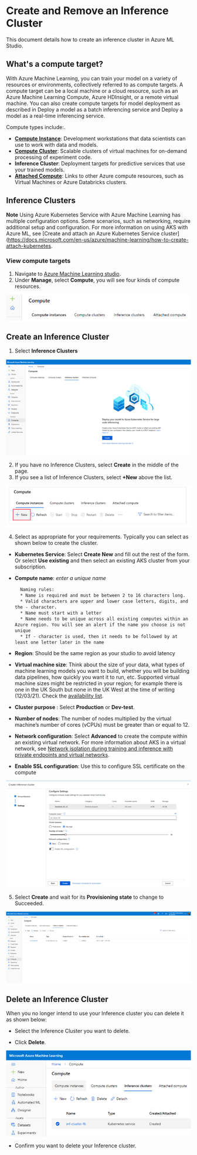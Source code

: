 # Create and Remove an Inference Cluster

This document details how to create an inference cluster in Azure ML Studio.

## What's a compute target?

With Azure Machine Learning, you can train your model on a variety of resources or environments, collectively referred to as compute targets. A compute target can be a local machine or a cloud resource, such as an Azure Machine Learning Compute, Azure HDInsight, or a remote virtual machine. You can also create compute targets for model deployment as described in Deploy a model as a batch inferencing service and Deploy a model as a real-time inferencing service.

Compute types include:.

* **[Compute Instance](../Documents/Create-Compute-Instance.md)**: Development workstations that data scientists can use to work with data and models.
* **[Compute Cluster](../Documents/Create-Compute-Cluster.md)**: Scalable clusters of virtual machines for on-demand processing of experiment code.
* **Inference Cluster**: Deployment targets for predictive services that use your trained models.
* **[Attached Compute](../Documents/Create-Attached-Compute.md)**: Links to other Azure compute resources, such as Virtual Machines or Azure Databricks clusters.

## Inference Clusters

**Note** Using Azure Kubernetes Service with Azure Machine Learning has multiple configuration options. Some scenarios, such as networking, require additional setup and configuration. For more information on using AKS with Azure ML, see [Create and attach an Azure Kubernetes Service cluster](https://docs.microsoft.com/en-us/azure/machine-learning/how-to-create-attach-kubernetes.

### View compute targets

1. Navigate to [Azure Machine Learning studio](https://ml.azure.com/).
2. Under **Manage**, select **Compute**, you will see four kinds of compute resources.

![](../Images/TypesOfComputeInstances.PNG)

## Create an Inference Cluster

1. Select **Inference Clusters** 

![](../Images/InferenceClusters1.PNG)

2. If you have no Inference Clusters, select **Create** in the middle of the page.
3. If you see a list of Inference Clusters, select **+New** above the list.

![](../Images/InferenceClusters2.PNG)

4. Select as appropriate for your requirements. Typically you can select as shown below to create the cluster. 

* **Kubernetes Service**: Select **Create New** and fill out the rest of the form. Or select **Use existing** and then select an existing AKS cluster from your subscription.
* **Compute name**: *enter a unique name*
        
        Naming rules:
        * Name is required and must be between 2 to 16 characters long.
        * Valid characters are upper and lower case letters, digits, and the - character.
        * Name must start with a letter
        * Name needs to be unique across all existing computes within an Azure region. You will see an alert if the name you choose is not unique
        * If - character is used, then it needs to be followed by at least one letter later in the name

* **Region**: Should be the same region as your studio to avoid latency
* **Virtual machine size**: Think about the size of your data, what types of machine learning models you want to build, whether you will be building data pipelines, how quickly you want it to run, etc. Supported virtual machine sizes might be restricted in your region; for example there is one in the UK South but none in the UK West at the time of writing (12/03/21). Check the [availability list](https://azure.microsoft.com/global-infrastructure/services/?products=virtual-machines).
*  **Cluster purpose** : Select **Production** or **Dev-test**. 
*  **Number of nodes**: The number of nodes multiplied by the virtual machine’s number of cores (vCPUs) must be greater than or equal to 12.
* **Network configuration**: Select **Advanced** to create the compute within an existing virtual network. For more information about AKS in a virtual network, see [Network isolation during training and inference with private endpoints and virtual networks](https://docs.microsoft.com/en-us/azure/machine-learning/how-to-secure-inferencing-vnet).
*  **Enable SSL configuration**: Use this to configure SSL certificate on the compute

![](../Images/InferenceClusters3.PNG)

5. Select **Create** and wait for its **Provisioning state** to change to Succeeded.

![](../Images/InferenceClusters4.PNG)

## Delete an Inference Cluster

When you no longer intend to use your Inference cluster you can delete it as shown below:

* Select the Inference Cluster you want to delete.

* Click **Delete**.

![](../Images/InferenceClusters5.PNG)

* Confirm you want to delete your Inference cluster.
